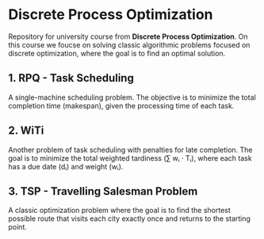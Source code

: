 # Discrete Process Optimization
Repository for university course from **Discrete Process Optimization**. On this course we foucse on solving classic algorithmic problems focused on discrete optimization, where the goal is to find an optimal solution.

## 1. RPQ - Task Scheduling
A single-machine scheduling problem. The objective is to minimize the total completion time (makespan), given the processing time of each task.

## 2. WiTi
Another problem of task scheduling with penalties for late completion. The goal is to minimize the total weighted tardiness (∑ wᵢ · Tᵢ), where each task has a due date (dᵢ) and weight (wᵢ).

## 3. TSP - Travelling Salesman Problem
A classic optimization problem where the goal is to find the shortest possible route that visits each city exactly once and returns to the starting point.
